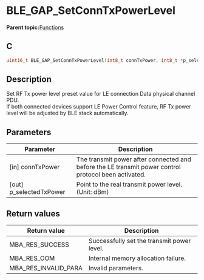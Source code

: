 # BLE\_GAP\_SetConnTxPowerLevel

**Parent topic:**[Functions](GUID-D235316A-5434-4ADA-AEF5-10D073D0126B.md)

## C

```c
uint16_t BLE_GAP_SetConnTxPowerLevel(int8_t connTxPower, int8_t *p_selectedTxPower);
```

## Description

Set RF Tx power level preset value for LE connection Data physical channel PDU.<br />If both connected devices support LE Power Control feature, RF Tx power level will be adjusted by BLE stack automatically.

## Parameters

|Parameter|Description|
|---------|-----------|
|\[in\] connTxPower|The transmit power after connected and before the LE transmit power control protocol been activated.|
|\[out\] p\_selectedTxPower|Point to the real transmit power level. \(Unit: dBm\)|

## Return values

|Return value|Description|
|------------|-----------|
|MBA\_RES\_SUCCESS|Successfully set the transmit power level.|
|MBA\_RES\_OOM|Internal memory allocation failure.|
|MBA\_RES\_INVALID\_PARA|Invalid parameters.|


